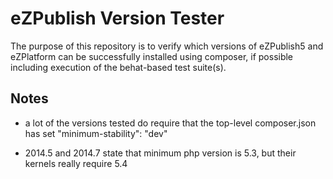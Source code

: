 # eZPublish Version Tester

The purpose of this repository is to verify which versions of eZPublish5 and eZPlatform can be successfully installed
using composer, if possible including execution of the behat-based test suite(s).

## Notes

* a lot of the versions tested do require that the top-level composer.json has set "minimum-stability": "dev"

* 2014.5 and 2014.7 state that minimum php version is 5.3, but their kernels really require 5.4
